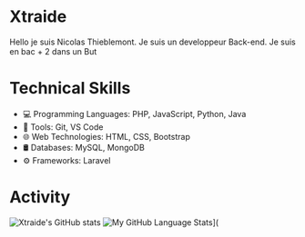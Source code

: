 # Xtraide
Hello je suis Nicolas Thieblemont.
Je suis un developpeur Back-end.
Je suis en bac + 2 dans un But 

# Technical Skills

- :computer: Programming Languages: PHP, JavaScript, Python, Java
- :wrench: Tools: Git, VS Code
- :globe_with_meridians: Web Technologies: HTML, CSS, Bootstrap
- 🛢 Databases: MySQL, MongoDB
- :gear: Frameworks: Laravel

# Activity
![Xtraide's GitHub stats](https://github-readme-stats.vercel.app/api?username=Xtraide&show_icons=true&theme=radical)
![My GitHub Language Stats](https://github-readme-stats.vercel.app/api/top-langs/?username=Xtraide=5&theme=tokyonight)](
